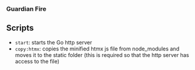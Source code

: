 ### Guardian Fire

## Scripts

- `start`: starts the Go http server
- `copy:htmx`: copies the minified htmx js file from node_modules and moves it to the static folder (this is required so that the http server has access to the file)
